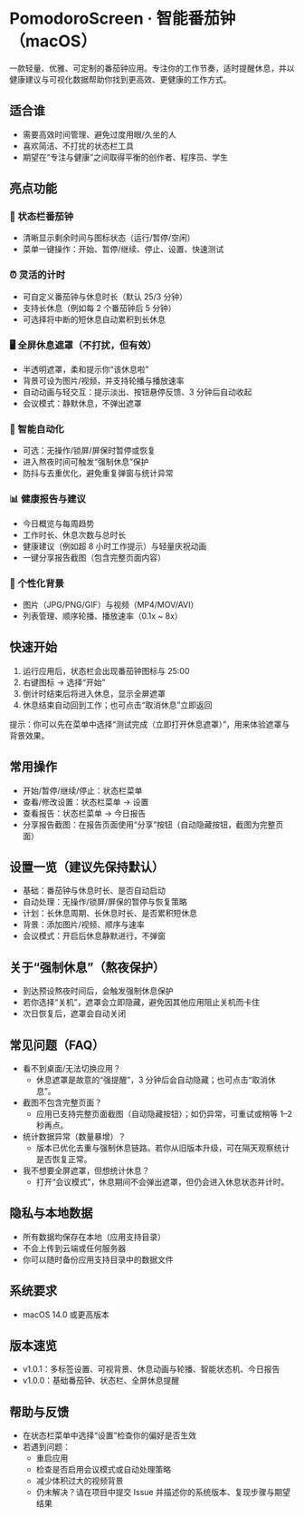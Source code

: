 # PomodoroScreen · 智能番茄钟（macOS）

一款轻量、优雅、可定制的番茄钟应用。专注你的工作节奏，适时提醒休息，并以健康建议与可视化数据帮助你找到更高效、更健康的工作方式。

## 适合谁
- 需要高效时间管理、避免过度用眼/久坐的人
- 喜欢简洁、不打扰的状态栏工具
- 期望在“专注与健康”之间取得平衡的创作者、程序员、学生

## 亮点功能

### 🍅 状态栏番茄钟
- 清晰显示剩余时间与图标状态（运行/暂停/空闲）
- 菜单一键操作：开始、暂停/继续、停止、设置、快速测试

### ⏰ 灵活的计时
- 可自定义番茄钟与休息时长（默认 25/3 分钟）
- 支持长休息（例如每 2 个番茄钟后 5 分钟）
- 可选择将中断的短休息自动累积到长休息

### 🖥️ 全屏休息遮罩（不打扰，但有效）
- 半透明遮罩，柔和提示你“该休息啦”
- 背景可设为图片/视频，并支持轮播与播放速率
- 自动动画与轻交互：提示淡出、按钮悬停反馈、3 分钟后自动收起
- 会议模式：静默休息，不弹出遮罩

### 🤖 智能自动化
- 可选：无操作/锁屏/屏保时暂停或恢复
- 进入熬夜时间可触发“强制休息”保护
- 防抖与去重优化，避免重复弹窗与统计异常

### 📊 健康报告与建议
- 今日概览与每周趋势
- 工作时长、休息次数与总时长
- 健康建议（例如超 8 小时工作提示）与轻量庆祝动画
- 一键分享报告截图（包含完整页面内容）

### 🎨 个性化背景
- 图片（JPG/PNG/GIF）与视频（MP4/MOV/AVI）
- 列表管理、顺序轮播、播放速率（0.1x ~ 8x）

## 快速开始
1) 运行应用后，状态栏会出现番茄钟图标与 25:00
2) 右键图标 → 选择“开始”
3) 倒计时结束后将进入休息，显示全屏遮罩
4) 休息结束自动回到工作；也可点击“取消休息”立即返回

提示：你可以先在菜单中选择“测试完成（立即打开休息遮罩）”，用来体验遮罩与背景效果。

## 常用操作
- 开始/暂停/继续/停止：状态栏菜单
- 查看/修改设置：状态栏菜单 → 设置
- 查看报告：状态栏菜单 → 今日报告
- 分享报告截图：在报告页面使用“分享”按钮（自动隐藏按钮，截图为完整页面）

## 设置一览（建议先保持默认）
- 基础：番茄钟与休息时长、是否自动启动
- 自动处理：无操作/锁屏/屏保的暂停与恢复策略
- 计划：长休息周期、长休息时长、是否累积短休息
- 背景：添加图片/视频、顺序与速率
- 会议模式：开启后休息静默进行，不弹窗

## 关于“强制休息”（熬夜保护）
- 到达预设熬夜时间后，会触发强制休息保护
- 若你选择“关机”，遮罩会立即隐藏，避免因其他应用阻止关机而卡住
- 次日恢复后，遮罩会自动关闭

## 常见问题（FAQ）
- 看不到桌面/无法切换应用？
  - 休息遮罩是故意的“强提醒”，3 分钟后会自动隐藏；也可点击“取消休息”。
- 截图不包含完整页面？
  - 应用已支持完整页面截图（自动隐藏按钮）；如仍异常，可重试或稍等 1–2 秒再点。
- 统计数据异常（数量暴增）？
  - 版本已优化去重与强制休息链路。若你从旧版本升级，可在隔天观察统计是否恢复正常。
- 我不想要全屏遮罩，但想统计休息？
  - 打开“会议模式”，休息期间不会弹出遮罩，但仍会进入休息状态并计时。

## 隐私与本地数据
- 所有数据均保存在本地（应用支持目录）
- 不会上传到云端或任何服务器
- 你可以随时备份应用支持目录中的数据文件

## 系统要求
- macOS 14.0 或更高版本

## 版本速览
- v1.0.1：多标签设置、可视背景、休息动画与轮播、智能状态机、今日报告
- v1.0.0：基础番茄钟、状态栏、全屏休息提醒

## 帮助与反馈
- 在状态栏菜单中选择“设置”检查你的偏好是否生效
- 若遇到问题：
  - 重启应用
  - 检查是否启用会议模式或自动处理策略
  - 减少体积过大的视频背景
  - 仍未解决？请在项目中提交 Issue 并描述你的系统版本、复现步骤与期望结果

